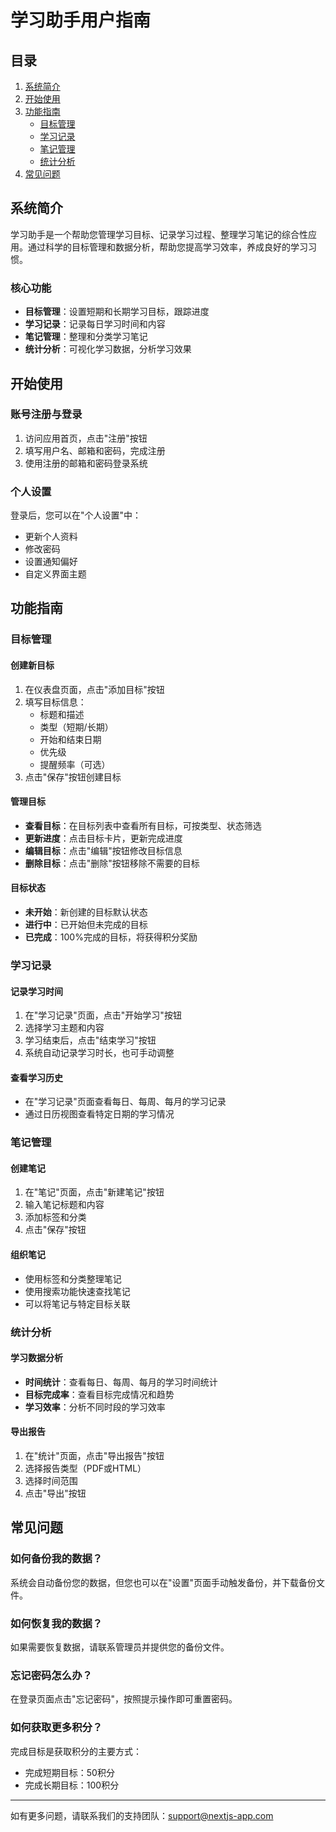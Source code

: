 # 学习助手用户指南

## 目录

1. [系统简介](#系统简介)
2. [开始使用](#开始使用)
3. [功能指南](#功能指南)
   - [目标管理](#目标管理)
   - [学习记录](#学习记录)
   - [笔记管理](#笔记管理)
   - [统计分析](#统计分析)
4. [常见问题](#常见问题)

## 系统简介

学习助手是一个帮助您管理学习目标、记录学习过程、整理学习笔记的综合性应用。通过科学的目标管理和数据分析，帮助您提高学习效率，养成良好的学习习惯。

### 核心功能

- **目标管理**：设置短期和长期学习目标，跟踪进度
- **学习记录**：记录每日学习时间和内容
- **笔记管理**：整理和分类学习笔记
- **统计分析**：可视化学习数据，分析学习效果

## 开始使用

### 账号注册与登录

1. 访问应用首页，点击"注册"按钮
2. 填写用户名、邮箱和密码，完成注册
3. 使用注册的邮箱和密码登录系统

### 个人设置

登录后，您可以在"个人设置"中：

- 更新个人资料
- 修改密码
- 设置通知偏好
- 自定义界面主题

## 功能指南

### 目标管理

#### 创建新目标

1. 在仪表盘页面，点击"添加目标"按钮
2. 填写目标信息：
   - 标题和描述
   - 类型（短期/长期）
   - 开始和结束日期
   - 优先级
   - 提醒频率（可选）
3. 点击"保存"按钮创建目标

#### 管理目标

- **查看目标**：在目标列表中查看所有目标，可按类型、状态筛选
- **更新进度**：点击目标卡片，更新完成进度
- **编辑目标**：点击"编辑"按钮修改目标信息
- **删除目标**：点击"删除"按钮移除不需要的目标

#### 目标状态

- **未开始**：新创建的目标默认状态
- **进行中**：已开始但未完成的目标
- **已完成**：100%完成的目标，将获得积分奖励

### 学习记录

#### 记录学习时间

1. 在"学习记录"页面，点击"开始学习"按钮
2. 选择学习主题和内容
3. 学习结束后，点击"结束学习"按钮
4. 系统自动记录学习时长，也可手动调整

#### 查看学习历史

- 在"学习记录"页面查看每日、每周、每月的学习记录
- 通过日历视图查看特定日期的学习情况

### 笔记管理

#### 创建笔记

1. 在"笔记"页面，点击"新建笔记"按钮
2. 输入笔记标题和内容
3. 添加标签和分类
4. 点击"保存"按钮

#### 组织笔记

- 使用标签和分类整理笔记
- 使用搜索功能快速查找笔记
- 可以将笔记与特定目标关联

### 统计分析

#### 学习数据分析

- **时间统计**：查看每日、每周、每月的学习时间统计
- **目标完成率**：查看目标完成情况和趋势
- **学习效率**：分析不同时段的学习效率

#### 导出报告

1. 在"统计"页面，点击"导出报告"按钮
2. 选择报告类型（PDF或HTML）
3. 选择时间范围
4. 点击"导出"按钮

## 常见问题

### 如何备份我的数据？

系统会自动备份您的数据，但您也可以在"设置"页面手动触发备份，并下载备份文件。

### 如何恢复我的数据？

如果需要恢复数据，请联系管理员并提供您的备份文件。

### 忘记密码怎么办？

在登录页面点击"忘记密码"，按照提示操作即可重置密码。

### 如何获取更多积分？

完成目标是获取积分的主要方式：
- 完成短期目标：50积分
- 完成长期目标：100积分

---

如有更多问题，请联系我们的支持团队：support@nextjs-app.com